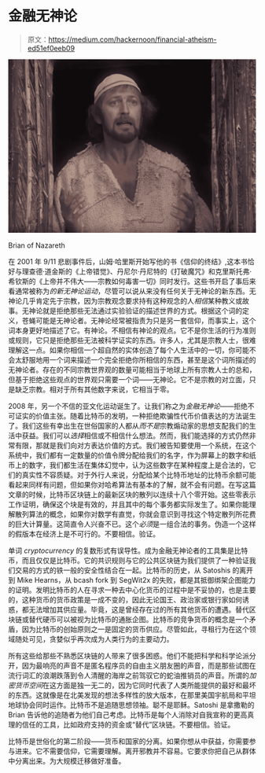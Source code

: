 # 金融无神论

> 原文：<https://medium.com/hackernoon/financial-atheism-ed51ef0eeb09>

![](img/bc9a4ba622555013e5dd472365542233.png)

Brian of Nazareth

在 2001 年 9/11 悲剧事件后，山姆·哈里斯开始写他的书《信仰的终结》,这本书恰好与理查德·道金斯的《上帝错觉》、丹尼尔·丹尼特的《打破魔咒》和克里斯托弗·希钦斯的《上帝并不伟大——宗教如何毒害一切》同时发行。这些书开启了事后来看通常被称为*的新无神论运动*，尽管可以说从来没有任何关于无神论的新东西。无神论几乎肯定先于宗教，因为宗教观念要求持有这种观念的人*相信*某种教义或故事。无神论就是拒绝那些无法通过实验验证的描述世界的方式。根据这个词的定义，苍蝇可能是无神论者。无神论经常被指责为只是另一套信仰，而事实上，这个词本身更好地描述了它。有神论。不相信有神论的观点。它不是你生活的行为准则或规则，它只是拒绝那些无法被科学证实的东西。许多人，尤其是宗教人士，很难理解这一点。如果你相信一个超自然的实体创造了每个人生活中的一切，你可能不会太舒服地用一个词来描述一个完全拒绝你所相信的东西，甚至是这个词所描述的无神论者。存在的不同宗教世界观的数量可能相当于地球上所有宗教人士的总和，但基于拒绝这些观点的世界观只需要一个词——无神论。它不是宗教的对立面，只是缺乏宗教。相对于所有其他数字来说，它相当于零。

2008 年，另一个不信的亚文化运动诞生了。让我们称之为*金融无神论*——拒绝不可证实的价值主张。随着比特币的发明，一种拒绝欺骗性代币价值表达的方法诞生了。我们这些有幸出生在世俗国家的人都从*而不是*宗教煽动家的思想支配我们的生活中获益。我们可以*选择*相信或不相信什么想法。然而，我们能选择的方式仍然非常有限，那就是我们向对方表达价值的方式。我们被告知要使用一个系统，在这个系统中，我们都有一定数量的价值令牌分配给我们的名字，作为屏幕上的数字和纸币上的数字，我们都生活在集体幻觉中，认为这些数字在某种程度上是合法的，它们的真实性不容质疑。对于外行人来说，分配给某个比特币地址的比特币余额可能看起来同样有问题，但如果你对哈希算法有基本的了解，就不会有问题。在写这篇文章的时候，比特币区块链上的最新区块的散列以连续十八个零开始。这些零表示工作证明，确保这个块是有效的，并且其中的每个事务都实际发生了。如果你能理解散列算法的概念，如果你对数学有直觉，你就会意识到寻找这个特定散列所花费的巨大计算量。这简直令人兴奋不已。这个*必须*是一组合法的事务。伪造一个这样的假版本在经济上是不可行的。不要相信。验证。

单词 *cryptocurrency* 的复数形式有误导性。成为金融无神论者的工具集是比特币，而且仅仅是比特币。它的共识规则与它的公共区块链为我们提供了一种验证我们交易的方式的铁一般的安全性结合在一起。比特币的历史，从 Satoshis 的离开到 Mike Hearns，从 bcash fork 到 SegWit2x 的失败，都是其抵御绑架企图能力的证明。发明比特币的人在寻求一种去中心化货币的过程中是不妥协的，也是主要的，这种货币的货币政策是一成不变的，因此无论国王、政治家或银行家如何诱惑，都无法增加其供应量。毕竟，这是曾经存在过的所有其他货币的遭遇。替代区块链或替代硬币可以被视为比特币的通胀企图。比特币的竞争货币的概念是一个矛盾，因为比特币的创始原则之一是固定的货币供应。尽管如此，寻租行为在这个领域随处可见，贪婪似乎再次成为人类行为的主要动力。

所有这些给那些不熟悉区块链的人带来了很多困惑。他们不能把科学和科学论派分开，因为最响亮的声音不是匿名程序员的自由主义朋友圈的声音，而是那些试图在流行词汇的浪潮跌落到令人清醒的海岸之前驾驭它的蛇油推销员的声音。所谓的*加密货币空间*在这方面是独一无二的，因为它同时代表了人类所能提供的最好和最坏的东西。这就像是在北美发现的想法多样性的放大版本，在那里美国宇航局和平坦地球协会同时运作。比特币不是追随思想领袖。聪不是耶稣。Satoshi 是拿撒勒的 Brian 告诉他的追随者为他们自己考虑。比特币是每个人消除对自我宣称的更高真理的信任的工具，比如政府支持的资金或“替代”区块链。不要相信。验证。

比特币是世俗化的第二阶段——货币和国家的分离。如果你想从中获益，你需要参与进来。它不需要信仰，它需要理解。离开邪教并不容易。它要求你把自己从群体中分离出来。为大规模迁移做好准备。